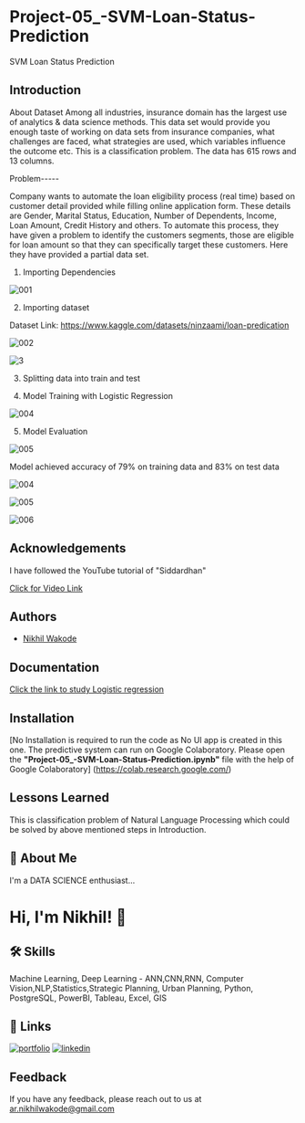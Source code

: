 # Project-05_-SVM-Loan-Status-Prediction
SVM Loan Status Prediction

## Introduction 

About Dataset
Among all industries, insurance domain has the largest use of analytics & data science methods. This data set would provide you enough taste of working on data sets from insurance companies, what challenges are faced, what strategies are used, which variables influence the outcome etc. This is a classification problem. The data has 615 rows and 13 columns.

Problem-----

Company wants to automate the loan eligibility process (real time) based on customer detail provided while filling online application form. These details are Gender, Marital Status, Education, Number of Dependents, Income, Loan Amount, Credit History and others. To automate this process, they have given a problem to identify the customers segments, those are eligible for loan amount so that they can specifically target these customers. Here they have provided a partial data set.


1. Importing Dependencies

![001](https://user-images.githubusercontent.com/114944969/229362951-a2fafebb-e9b5-4003-b766-3d9a381cb1b9.jpg)

2. Importing dataset

Dataset Link: https://www.kaggle.com/datasets/ninzaami/loan-predication

![002](https://user-images.githubusercontent.com/114944969/229363003-5148dd63-5389-49e2-bd1a-3ec8e98563f3.jpg)

![3](https://user-images.githubusercontent.com/114944969/229363067-ade66d3a-8ab8-4f7c-a868-4caf06855a8d.jpg)


3. Splitting data into train and test

4. Model Training with Logistic Regression

![004](https://user-images.githubusercontent.com/114944969/229363139-5ed7a215-463a-4ece-97c6-ca509b84522a.jpg)


5. Model Evaluation 

![005](https://user-images.githubusercontent.com/114944969/229363215-ffc974c4-d095-4191-b66b-583459931c69.jpg)

Model achieved accuracy of 79% on training data and 83% on test data

![004](https://user-images.githubusercontent.com/114944969/229354452-9d983798-6e90-4a11-9cda-ff03e346c350.jpg)

![005](https://user-images.githubusercontent.com/114944969/229354529-5e918d1a-5632-456a-a80f-07cdafce6598.jpg)

![006](https://user-images.githubusercontent.com/114944969/229363320-b987adf1-4629-4f2f-8525-40ce9e9af468.jpg)

## Acknowledgements

I have followed the YouTube tutorial of "Siddardhan"

[Click for Video Link](https://www.youtube.com/watch?v=XckM1pFgZmg&list=PLfFghEzKVmjvuSA67LszN1dZ-Dd_pkus6&index=5)

## Authors

- [Nikhil Wakode](https://github.com/Nikhil2893)

## Documentation

[Click the link to study Logistic regression](https://www.datacamp.com/tutorial/understanding-logistic-regression-python)


## Installation

[No Installation is required to run the code as No UI app is created in this one. The predictive system can run on Google Colaboratory.
Please open the **"Project-05_-SVM-Loan-Status-Prediction.ipynb"** file with the help of Google Colaboratory]
(https://colab.research.google.com/)
    
## Lessons Learned

This is classification problem of Natural Language Processing which could be solved by above mentioned steps in Introduction.

## 🚀 About Me
I'm a DATA SCIENCE enthusiast...

# Hi, I'm Nikhil! 👋

## 🛠 Skills
Machine Learning, Deep Learning - ANN,CNN,RNN, Computer Vision,NLP,Statistics,Strategic Planning, Urban Planning, Python, PostgreSQL, PowerBI, Tableau, Excel, GIS

## 🔗 Links
[![portfolio](https://img.shields.io/badge/my_portfolio-000?style=for-the-badge&logo=ko-fi&logoColor=white)](https://katherineoelsner.com/)
[![linkedin](https://img.shields.io/badge/linkedin-0A66C2?style=for-the-badge&logo=linkedin&logoColor=white)](https://www.linkedin.com/in/nikhil-wakode
)

## Feedback

If you have any feedback, please reach out to us at 
ar.nikhilwakode@gmail.com
